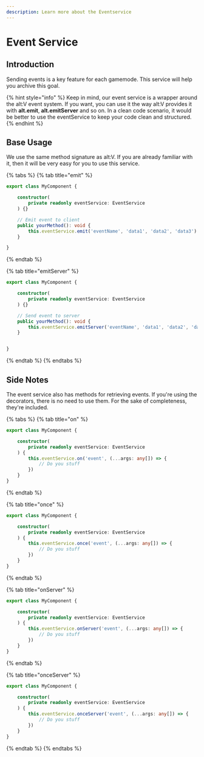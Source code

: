 ```yaml
---
description: Learn more about the Eventservice
---
```


# Event Service

## Introduction

Sending events is a key feature for each gamemode. This service will help you archive this goal.

{% hint style="info" %}
Keep in mind, our event service is a wrapper around the alt:V event system. If you want, you can use it the way alt:V provides it with **alt.emit**, **alt.emitServer** and so on. In a clean code scenario, it would be better to use the eventService to keep your code clean and structured.
{% endhint %}

## Base Usage

We use the same method signature as alt:V. If you are already familiar with it, then it will be very easy for you to use this service.

{% tabs %}
{% tab title="emit" %}
```typescript
export class MyComponent {

    constructor(
        private readonly eventService: EventService
    ) {}

    // Emit event to client
    public yourMethod(): void {
        this.eventService.emit('eventName', 'data1', 'data2', 'data3')
    }

}
```
{% endtab %}

{% tab title="emitServer" %}
```typescript
export class MyComponent {

    constructor(
        private readonly eventService: EventService
    ) {}

    // Send event to server
    public yourMethod(): void {
        this.eventService.emitServer('eventName', 'data1', 'data2', 'data3')
    }


}
```
{% endtab %}
{% endtabs %}

## Side Notes

The event service also has methods for retrieving events. If you're using the decorators, there is no need to use them. For the sake of completeness, they're included.

{% tabs %}
{% tab title="on" %}
```typescript
export class MyComponent {

    constructor(
        private readonly eventService: EventService
    ) {
        this.eventService.on('event', (...args: any[]) => {
            // Do you stuff
        })
    }
}
```
{% endtab %}

{% tab title="once" %}
```typescript
export class MyComponent {

    constructor(
        private readonly eventService: EventService
    ) {
        this.eventService.once('event', (...args: any[]) => {
            // Do you stuff
        })
    }
}
```
{% endtab %}

{% tab title="onServer" %}
```typescript
export class MyComponent {

    constructor(
        private readonly eventService: EventService
    ) {
        this.eventService.onServer('event', (...args: any[]) => {
            // Do you stuff
        })
    }
}
```
{% endtab %}

{% tab title="onceServer" %}
```typescript
export class MyComponent {

    constructor(
        private readonly eventService: EventService
    ) {
        this.eventService.onceServer('event', (...args: any[]) => {
            // Do you stuff
        })
    }
}
```
{% endtab %}
{% endtabs %}


